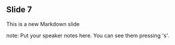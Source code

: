##  Slide 7

This is a new Markdown slide

note:
    Put your speaker notes here.
    You can see them pressing 's'.
